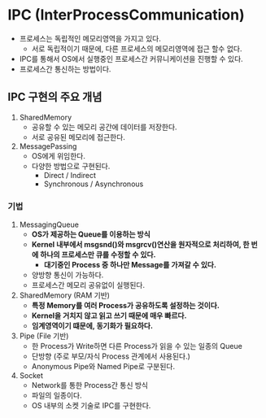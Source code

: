 # IPC (InterProcessCommunication)
- 프로세스는 독립적인 메모리영역을 가지고 있다.
  - 서로 독립적이기 때문에, 다른 프로세스의 메모리영역에 접근 할수 없다.
- IPC를 통해서 OS에서 실행중인 프로세스간 커뮤니케이션을 진행할 수 있다.
- 프로세스간 통신하는 방법이다.

## IPC 구현의 주요 개념
1. SharedMemory
   - 공유할 수 있는 메모리 공간에 데이터를 저장한다.
   - 서로 공유된 메모리에 접근한다.
2. MessagePassing
   - OS에게 위임한다.
   - 다양한 방법으로 구현된다.
     - Direct / Indirect
     - Synchronous / Asynchronous

### 기법
1. MessagingQueue
    - **OS가 제공하는 Queue를 이용하는 방식**
    - **Kernel 내부에서 msgsnd()와 msgrcv()연산을 원자적으로 처리하여, 한 번에 하나의 프로세스만 큐를 수정할 수 있다.**
      - **대기중인 Process 중 하나만 Message를 가져갈 수 있다.**
    - 양방향 통신이 가능하다.
    - 프로세스간 메모리 공유없이 실행된다.
2. SharedMemory (RAM 기반)
   - **특정 Memory를 여러 Process가 공유하도록 설정하는 것이다.**
   - **Kernel을 거치지 않고 읽고 쓰기 때문에 매우 빠르다.**
   - **임계영역이기 떄문에, 동기화가 필요하다.**
3. Pipe (File 기반)
    - 한 Process가 Write하면 다른 Process가 읽을 수 있는 일종의 Queue
    - 단방향 (주로 부모/자식 Process 관계에서 사용된다.)
    - Anonymous Pipe와 Named Pipe로 구분된다.
4. Socket
   - Network를 통한 Process간 통신 방식
   - 파일의 일종이다.
   - OS 내부의 소켓 기술로 IPC를 구현한다.

